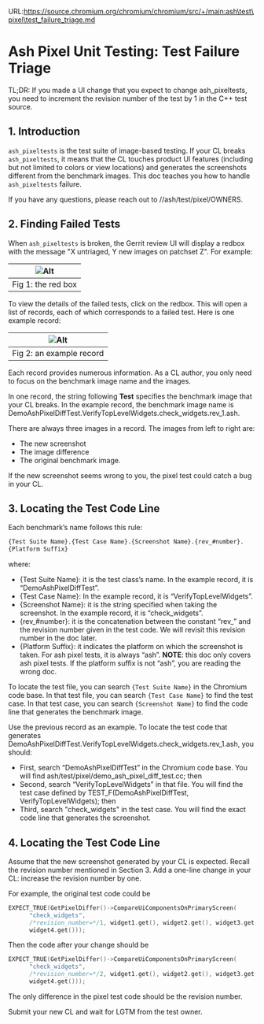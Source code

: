 URL:https://source.chromium.org/chromium/chromium/src/+/main:ash\test\pixel\test_failure_triage.md
# Ash Pixel Unit Testing: Test Failure Triage

TL;DR: If you made a UI change that you expect to change ash_pixeltests, you
need to increment the revision number of the test by 1 in the C++ test source.

## 1. Introduction

`ash_pixeltests` is the test suite of image-based testing. If your CL breaks
`ash_pixeltests`, it means that the CL touches product UI features (including
but not limited to colors or view locations) and generates the screenshots
different from the benchmark images. This doc teaches you how to handle
`ash_pixeltests` failure.

If you have any questions, please reach out to //ash/test/pixel/OWNERS.

## 2. Finding Failed Tests

When `ash_pixeltests` is broken, the Gerrit review UI will display a redbox with
the message "X untriaged, Y new images on patchset Z". For example:

|    ![Alt](markdown_resources/triage_intro/gold_ui.png)    |
| :---------------------------------------: |
| Fig 1: the red box |

To view the details of the failed tests, click on the redbox. This will
open a list of records, each of which corresponds to a failed test. Here
is one example record:

|    ![Alt](markdown_resources/triage_intro/failure_digest.png)    |
| :---------------------------------------: |
| Fig 2: an example record |

Each record provides numerous information. As a CL author, you only need to
focus on the benchmark image name and the images.

In one record, the string following **Test** specifies the benchmark image that
your CL breaks. In the example record, the benchmark image name is
DemoAshPixelDiffTest.VerifyTopLevelWidgets.check_widgets.rev_1.ash.

There are always three images in a record. The images from left to right are:
- The new screenshot
- The image difference
- The original benchmark image.

If the new screenshot seems wrong to you, the pixel test could catch a bug in
your CL.

## 3. Locating the Test Code Line

Each benchmark’s name follows this rule:
~~~txt
{Test Suite Name}.{Test Case Name}.{Screenshot Name}.{rev_#number}.
{Platform Suffix}
~~~

where:
- {Test Suite Name}: it is the test class’s name. In the example record, it is
“DemoAshPixelDiffTest”.
- {Test Case Name}: In the example record, it is “VerifyTopLevelWidgets”.
- {Screenshot Name}: it is the string specified when taking the screenshot. In
the example record, it is “check_widgets”.
- {rev_#number}: it is the concatenation between the constant “rev_” and the
revision number given in the test code. We will revisit this revision number in
the doc later.
- {Platform Suffix}: it indicates the platform on which the screenshot is taken.
For ash pixel tests, it is always “ash”. **NOTE**: this doc only covers ash
pixel tests. If the platform suffix is not “ash”, you are reading the wrong doc.

To locate the test file, you can search `{Test Suite Name}` in the Chromium code
base. In that test file, you can search `{Test Case Name}` to find the test
case. In that test case, you can search `{Screenshot Name}` to find the code
line that generates the benchmark image.

Use the previous record as an example. To locate the test code that generates
DemoAshPixelDiffTest.VerifyTopLevelWidgets.check_widgets.rev_1.ash, you should:
- First, search “DemoAshPixelDiffTest” in the Chromium code base. You will find
ash/test/pixel/demo_ash_pixel_diff_test.cc; then
- Second, search “VerifyTopLevelWidgets” in that file. You will find the test
case defined by TEST_F(DemoAshPixelDiffTest, VerifyTopLevelWidgets); then
- Third, search "check_widgets" in the test case. You will find the exact code
line that generates the screenshot.

## 4. Locating the Test Code Line

Assume that the new screenshot generated by your CL is expected. Recall the
revision number mentioned in Section 3. Add a one-line change in your CL:
increase the revision number by one.

For example, the original test code could be

~~~c++
EXPECT_TRUE(GetPixelDiffer()->CompareUiComponentsOnPrimaryScreen(
      "check_widgets",
      /*revision_number=*/1, widget1.get(), widget2.get(), widget3.get(),
      widget4.get()));
~~~

Then the code after your change should be

~~~c++
EXPECT_TRUE(GetPixelDiffer()->CompareUiComponentsOnPrimaryScreen(
      "check_widgets",
      /*revision_number=*/2, widget1.get(), widget2.get(), widget3.get(),
      widget4.get()));
~~~

The only difference in the pixel test code should be the revision number.

Submit your new CL and wait for LGTM from the test owner.
